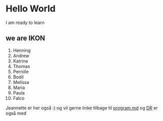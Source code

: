 # Hello World 

I am ready to learn 

## we are IKON

1. Henning
1. Andrew
1. Katrine 
1. Thomas
1. Pernille
1. Bodil
1. Melissa
1. Maria
1. Paula
1. Falco 

Jeannette er her også :) og vil gerne linke tilbage til [program.md](program.md)
og [DR](http://www.dr.dk) er også med
